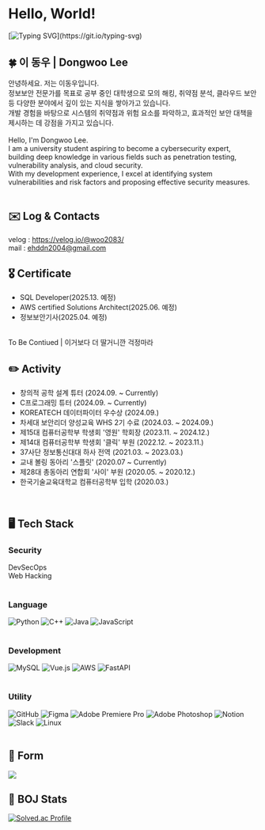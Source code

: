 # Hello, World!
[![Typing SVG](https://readme-typing-svg.demolab.com/?lines="Woodong-222.md";)](https://git.io/typing-svg)
  
## 🍀 이 동우 | Dongwoo Lee 
안녕하세요. 저는 이동우입니다.<br/>
정보보안 전문가를 목표로 공부 중인 대학생으로 모의 해킹, 취약점 분석, 클라우드 보안 등 다양한 분야에서 깊이 있는 지식을 쌓아가고 있습니다.<br/>
개발 경험을 바탕으로 시스템의 취약점과 위험 요소를 파악하고, 효과적인 보안 대책을 제시하는 데 강점을 가지고 있습니다.<br/>
<br/>
Hello, I'm Dongwoo Lee.<br/>
I am a university student aspiring to become a cybersecurity expert, building deep knowledge in various fields such as penetration testing, vulnerability analysis, and cloud security.<br/>
With my development experience, I excel at identifying system vulnerabilities and risk factors and proposing effective security measures.<br/>
<br/>

## ✉️ Log & Contacts
velog : https://velog.io/@woo2083/ <br/>
mail : ehddn2004@gmail.com
<br/>

## 🎖 Certificate
- SQL Developer(2025.13. 예정)  
- AWS certified Solutions Architect(2025.06. 예정)  
- 정보보안기사(2025.04. 예정)
<br/>  
To Be Contiued | 이거보다 더 딸거니깐 걱정마라  
<br/>

## ✏️ Activity
- 창의적 공학 설계 튜터 (2024.09. ~ Currently)  
- C프로그래밍 튜터 (2024.09. ~ Currently)  
- KOREATECH 데이터파이터 우수상 (2024.09.)
- 차세대 보안리더 양성교육 WHS 2기 수료 (2024.03. ~ 2024.09.)
- 제15대 컴퓨터공학부 학생회 '영원' 학회장 (2023.11. ~ 2024.12.)
- 제14대 컴퓨터공학부 학생회 '클릭' 부원 (2022.12. ~ 2023.11.)
- 37사단 정보통신대대 하사 전역 (2021.03. ~ 2023.03.)
- 교내 볼링 동아리 '스플릿' (2020.07 ~ Currently)
- 제28대 총동아리 연합회 '사이' 부원 (2020.05. ~ 2020.12.)
- 한국기술교육대학교 컴퓨터공학부 입학 (2020.03.)
<br/>

## 🖥️ Tech Stack
### Security
DevSecOps  
Web Hacking  
<br/>

### Language
![Python](https://img.shields.io/badge/python-3670A0?style=for-the-badge&logo=python&logoColor=ffdd54)
![C++](https://img.shields.io/badge/c++-%2300599C.svg?style=for-the-badge&logo=c%2B%2B&logoColor=white)
![Java](https://img.shields.io/badge/java-%23ED8B00.svg?style=for-the-badge&logo=openjdk&logoColor=white)
![JavaScript](https://img.shields.io/badge/javascript-%23323330.svg?style=for-the-badge&logo=javascript&logoColor=%23F7DF1E) <br/>
<br/>

### Development
![MySQL](https://img.shields.io/badge/mysql-4479A1.svg?style=for-the-badge&logo=mysql&logoColor=white)
![Vue.js](https://img.shields.io/badge/vuejs-%2335495e.svg?style=for-the-badge&logo=vuedotjs&logoColor=%234FC08D)
![AWS](https://img.shields.io/badge/AWS-%23FF9900.svg?style=for-the-badge&logo=amazon-aws&logoColor=white)
![FastAPI](https://img.shields.io/badge/FastAPI-005571?style=for-the-badge&logo=fastapi) <br/>
<br/>

### Utility
![GitHub](https://img.shields.io/badge/github-%23121011.svg?style=for-the-badge&logo=github&logoColor=white)
![Figma](https://img.shields.io/badge/figma-%23F24E1E.svg?style=for-the-badge&logo=figma&logoColor=white)
![Adobe Premiere Pro](https://img.shields.io/badge/Adobe%20Premiere%20Pro-9999FF.svg?style=for-the-badge&logo=Adobe%20Premiere%20Pro&logoColor=white)
![Adobe Photoshop](https://img.shields.io/badge/adobe%20photoshop-%2331A8FF.svg?style=for-the-badge&logo=adobe%20photoshop&logoColor=white)
![Notion](https://img.shields.io/badge/Notion-%23000000.svg?style=for-the-badge&logo=notion&logoColor=white)
![Slack](https://img.shields.io/badge/Slack-4A154B?style=for-the-badge&logo=slack&logoColor=white)
![Linux](https://img.shields.io/badge/Linux-FCC624?style=for-the-badge&logo=linux&logoColor=black) <br/>
<br/>

## 🌱 Form
<a href="https://github.com/devxb/gitanimals">
  <img src="https://render.gitanimals.org/farms/woodong-222"/>
</a>
<br/>
  
## 🚩 BOJ Stats
[![Solved.ac Profile](http://mazassumnida.wtf/api/v2/generate_badge?boj=woo2083)](https://solved.ac/woo2083/)
